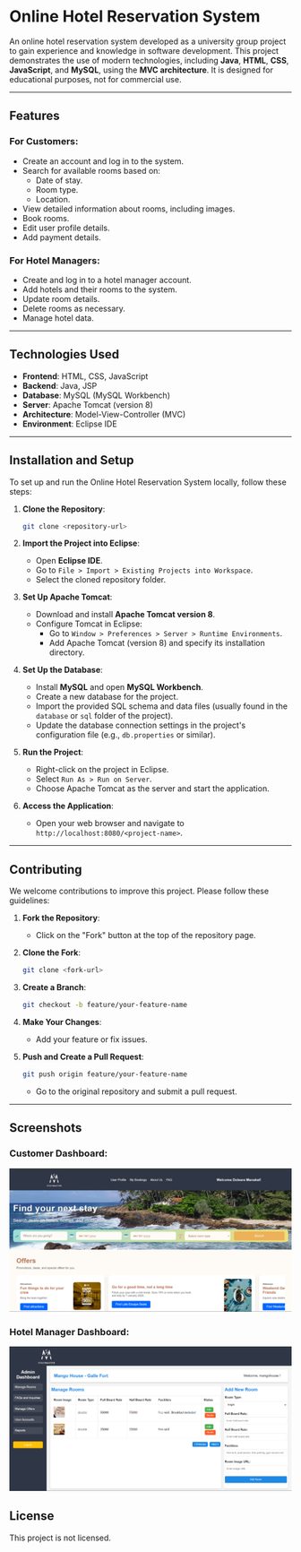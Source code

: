 
# Online Hotel Reservation System

An online hotel reservation system developed as a university group project to gain experience and knowledge in software development. This project demonstrates the use of modern technologies, including **Java**, **HTML**, **CSS**, **JavaScript**, and **MySQL**, using the **MVC architecture**. It is designed for educational purposes, not for commercial use.

---

## Features

### For Customers:
- Create an account and log in to the system.
- Search for available rooms based on:
  - Date of stay.
  - Room type.
  - Location.
- View detailed information about rooms, including images.
- Book rooms.
- Edit user profile details.
- Add payment details.

### For Hotel Managers:
- Create and log in to a hotel manager account.
- Add hotels and their rooms to the system.
- Update room details.
- Delete rooms as necessary.
- Manage hotel data.

---

## Technologies Used

- **Frontend**: HTML, CSS, JavaScript
- **Backend**: Java, JSP
- **Database**: MySQL (MySQL Workbench)
- **Server**: Apache Tomcat (version 8)
- **Architecture**: Model-View-Controller (MVC)
- **Environment**: Eclipse IDE

---

## Installation and Setup

To set up and run the Online Hotel Reservation System locally, follow these steps:

1. **Clone the Repository**:
   ```bash
   git clone <repository-url>
   ```
   
2. **Import the Project into Eclipse**:
   - Open **Eclipse IDE**.
   - Go to `File > Import > Existing Projects into Workspace`.
   - Select the cloned repository folder.

3. **Set Up Apache Tomcat**:
   - Download and install **Apache Tomcat version 8**.
   - Configure Tomcat in Eclipse:
     - Go to `Window > Preferences > Server > Runtime Environments`.
     - Add Apache Tomcat (version 8) and specify its installation directory.

4. **Set Up the Database**:
   - Install **MySQL** and open **MySQL Workbench**.
   - Create a new database for the project.
   - Import the provided SQL schema and data files (usually found in the `database` or `sql` folder of the project).
   - Update the database connection settings in the project's configuration file (e.g., `db.properties` or similar).

5. **Run the Project**:
   - Right-click on the project in Eclipse.
   - Select `Run As > Run on Server`.
   - Choose Apache Tomcat as the server and start the application.

6. **Access the Application**:
   - Open your web browser and navigate to `http://localhost:8080/<project-name>`.

---

## Contributing

We welcome contributions to improve this project. Please follow these guidelines:

1. **Fork the Repository**:
   - Click on the "Fork" button at the top of the repository page.

2. **Clone the Fork**:
   ```bash
   git clone <fork-url>
   ```

3. **Create a Branch**:
   ```bash
   git checkout -b feature/your-feature-name
   ```

4. **Make Your Changes**:
   - Add your feature or fix issues.

5. **Push and Create a Pull Request**:
   ```bash
   git push origin feature/your-feature-name
   ```
   - Go to the original repository and submit a pull request.

---

## Screenshots

### Customer Dashboard:
![Customer Dashboard](screenshots/userUI.png)

### Hotel Manager Dashboard:
![Hotel Manager Dashboard](screenshots/adminUI.png)

## License

This project is not licensed.

